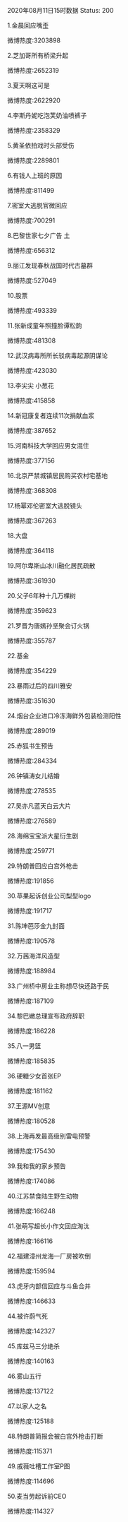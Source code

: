 2020年08月11日15时数据
Status: 200

1.金晨回应嘴歪

微博热度:3203898

2.芝加哥所有桥梁升起

微博热度:2652319

3.夏天啊这可是

微博热度:2622920

4.李斯丹妮吃泡芙奶油喷裤子

微博热度:2358329

5.黄圣依拍戏时头部受伤

微博热度:2289801

6.有钱人上班的原因

微博热度:811499

7.密室大逃脱官微回应

微博热度:700291

8.巴黎世家七夕广告 土

微博热度:656312

9.丽江发现春秋战国时代古墓群

微博热度:527049

10.股票

微博热度:493339

11.张新成童年照撞脸谭松韵

微博热度:481308

12.武汉病毒所所长驳病毒起源阴谋论

微博热度:423030

13.李尖尖 小葱花

微博热度:415858

14.新冠康复者连续11次捐献血浆

微博热度:387652

15.河南科技大学回应男女混住

微博热度:377156

16.北京严禁城镇居民购买农村宅基地

微博热度:368308

17.杨幂邓伦密室大逃脱镜头

微博热度:367263

18.大盘

微博热度:364118

19.阿尔卑斯山冰川融化居民疏散

微博热度:361930

20.父子6年种十几万棵树

微博热度:359623

21.罗晋为唐嫣孙坚聚会订火锅

微博热度:355787

22.基金

微博热度:354229

23.暴雨过后的四川雅安

微博热度:351630

24.烟台企业进口冷冻海鲜外包装检测阳性

微博热度:289019

25.赤狐书生预告

微博热度:284334

26.钟镇涛女儿结婚

微博热度:278535

27.吴亦凡蓝天白云大片

微博热度:276589

28.海绵宝宝派大星衍生剧

微博热度:259771

29.特朗普回应白宫外枪击

微博热度:191856

30.苹果起诉创业公司梨型logo

微博热度:191717

31.陈坤芭莎金九封面

微博热度:190578

32.万茜海洋风造型

微博热度:188984

33.广州桥中房业主称想尽快还路于民

微博热度:187109

34.黎巴嫩总理宣布政府辞职

微博热度:186228

35.八一男篮

微博热度:185835

36.硬糖少女首张EP

微博热度:181162

37.王源MV创意

微博热度:180528

38.上海再发最高级别雷电预警

微博热度:175430

39.我和我的家乡预告

微博热度:174086

40.江苏禁食陆生野生动物

微博热度:166248

41.张萌写超长小作文回应淘汰

微博热度:166116

42.福建漳州龙海一厂房被吹倒

微博热度:159594

43.虎牙内部信回应与斗鱼合并

微博热度:146633

44.被许蔚气死

微博热度:142327

45.库兹马三分绝杀

微博热度:140163

46.雾山五行

微博热度:137122

47.以家人之名

微博热度:125188

48.特朗普简报会被白宫外枪击打断

微博热度:115371

49.戚薇吐槽工作室P图

微博热度:114696

50.麦当劳起诉前CEO

微博热度:114327

